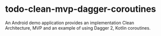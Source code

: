 # todo-clean-mvp-dagger-coroutines
An Android demo application provides an implementation Clean Architecture, MVP and an example of using Dagger 2, Kotlin coroutines.
